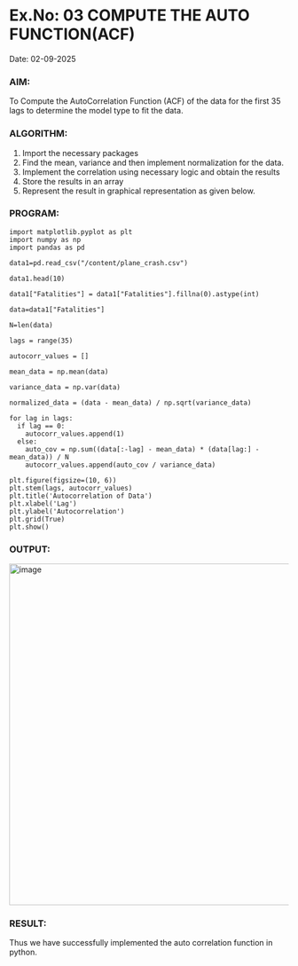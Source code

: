 # Ex.No: 03   COMPUTE THE AUTO FUNCTION(ACF)
Date: 02-09-2025

### AIM:
To Compute the AutoCorrelation Function (ACF) of the data for the first 35 lags to determine the model
type to fit the data.
### ALGORITHM:
1. Import the necessary packages
2. Find the mean, variance and then implement normalization for the data.
3. Implement the correlation using necessary logic and obtain the results
4. Store the results in an array
5. Represent the result in graphical representation as given below.
### PROGRAM:
```
import matplotlib.pyplot as plt
import numpy as np
import pandas as pd
```
```
data1=pd.read_csv("/content/plane_crash.csv")
```
```
data1.head(10)
```
```
data1["Fatalities"] = data1["Fatalities"].fillna(0).astype(int)
```
```
data=data1["Fatalities"]
```
```
N=len(data)
```
```
lags = range(35)
```
```
autocorr_values = []
```
```
mean_data = np.mean(data)
```
```
variance_data = np.var(data)
```
```
normalized_data = (data - mean_data) / np.sqrt(variance_data)
```
```
for lag in lags:
  if lag == 0:
    autocorr_values.append(1)
  else:
    auto_cov = np.sum((data[:-lag] - mean_data) * (data[lag:] - mean_data)) / N
    autocorr_values.append(auto_cov / variance_data)
```
```
plt.figure(figsize=(10, 6))
plt.stem(lags, autocorr_values)
plt.title('Autocorrelation of Data')
plt.xlabel('Lag')
plt.ylabel('Autocorrelation')
plt.grid(True)
plt.show()
```


### OUTPUT:
<img width="991" height="616" alt="image" src="https://github.com/user-attachments/assets/d3a7438f-74cb-43c5-a99e-57232cc0b7d8" />

### RESULT:
Thus we have successfully implemented the auto correlation function in python.
